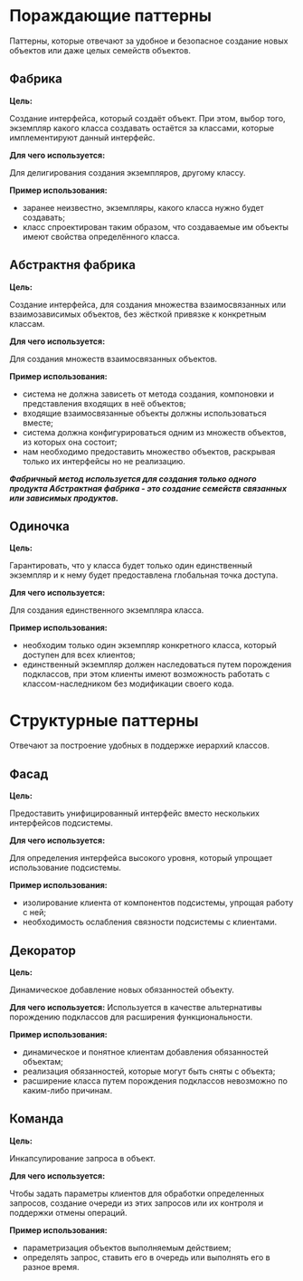 # Пораждающие паттерны

Паттерны, которые отвечают за удобное и безопасное создание новых объектов или даже целых семейств объектов.

## Фабрика

**Цель:**

Создание интерфейса, который создаёт объект. При этом, выбор того, экземпляр какого класса создавать
остаётся за классами, которые имплементируют данный интерфейс.

**Для чего используется:**

Для делигирования создания экземпляров, другому классу.

**Пример использования:**

- заранее неизвестно, экземпляры, какого класса нужно будет создавать;
- класс спроектирован таким образом, что создаваемые им объекты имеют свойства определённого класса.

## Абстрактня фабрика

**Цель:**

Создание интерфейса, для создания множества взаимосвязанных или взаимозависимых объектов, без жёсткой
привязке к конкретным классам.

**Для чего используется:**

Для создания множеств взаимосвязанных объектов.

**Пример использования:**

- система не должна зависеть от метода создания, компоновки и представления входящих в неё объектов;
- входящие взаимосвязанные объекты должны использоваться вместе;
- система должна конфигурироваться одним из множеств объектов, из которых она состоит;
- нам необходимо предоставить множество объектов, раскрывая только их интерфейсы но не реализацию.

**_Фабричный метод используется для создания только одного продукта
Абстрактная фабрика - это создание семейств связанных или зависимых продуктов._**

## Одиночка

**Цель:**

Гарантировать, что у класса будет только один единственный экземпляр и к нему будет предоставлена глобальная точка доступа.

**Для чего используется:**

Для создания единственного экземпляра класса.

**Пример использования:**

- необходим только один экземпляр конкретного класса, который доступен для всех клиентов;
- единственный экземпляр должен наследоваться путем порождения подклассов, при этом клиенты имеют возможность работать с классом-наследником без модификации своего кода.

# Структурные паттерны
Отвечают за построение удобных в поддержке иерархий классов.

## Фасад

**Цель:**

Предоставить унифицированный интерфейс вместо нескольких интерфейсов подсистемы.

**Для чего используется:**

Для определения интерфейса высокого уровня, который упрощает использование подсистемы.

**Пример использования:**

- изолирование клиента от компонентов подсистемы, упрощая работу с ней;
- необходимость ослабления связности подсистемы с клиентами.

## Декоратор

**Цель:**

Динамическое добавление новых обязанностей объекту.

**Для чего используется:**
Используется в качестве альтернативы порождению подклассов для расширения функциональности.

**Пример использования:**

- динамическое и понятное клиентам добавления обязанностей объектам;
- реализация обязанностей, которые могут быть сняты с объекта;
- расширение класса путем порождения подклассов невозможно по каким-либо причинам.

## Команда

**Цель:**

Инкапсулирование запроса в объект.

**Для чего используется:**

Чтобы задать параметры клиентов для обработки определенных запросов, создание очереди из этих запросов или их контроля и поддержки отмены операций. 

**Пример использования:**

- параметризация объектов выполняемым действием;
- определять запрос, ставить его в очередь или выполнять его в разное время.
